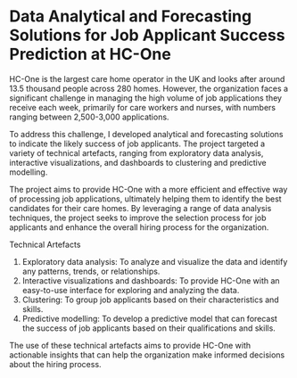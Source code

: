 # Data Analytical and Forecasting Solutions for Job Applicant Success Prediction at HC-One

HC-One is the largest care home operator in the UK and looks after around 13.5 thousand people across 280 homes. However, the organization faces a significant challenge in managing the high volume of job applications they receive each week, primarily for care workers and nurses, with numbers ranging between 2,500-3,000 applications.

To address this challenge, I developed analytical and forecasting solutions to indicate the likely success of job applicants. The project targeted a variety of technical artefacts, ranging from exploratory data analysis, interactive visualizations, and dashboards to clustering and predictive modelling.

The project aims to provide HC-One with a more efficient and effective way of processing job applications, ultimately helping them to identify the best candidates for their care homes. By leveraging a range of data analysis techniques, the project seeks to improve the selection process for job applicants and enhance the overall hiring process for the organization.

Technical Artefacts
1. Exploratory data analysis: To analyze and visualize the data and identify any patterns, trends, or relationships.
2. Interactive visualizations and dashboards: To provide HC-One with an easy-to-use interface for exploring and analyzing the data.
2. Clustering: To group job applicants based on their characteristics and skills.
3. Predictive modelling: To develop a predictive model that can forecast the success of job applicants based on their qualifications and skills.

The use of these technical artefacts aims to provide HC-One with actionable insights that can help the organization make informed decisions about the hiring process.


